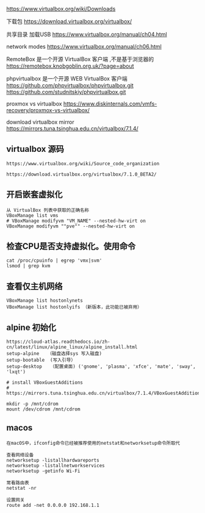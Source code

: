 https://www.virtualbox.org/wiki/Downloads

下载包
https://download.virtualbox.org/virtualbox/

共享目录 加载USB
https://www.virtualbox.org/manual/ch04.html

network modes
https://www.virtualbox.org/manual/ch06.html

RemoteBox 是一个开源 VirtualBox 客户端 ,不是基于浏览器的
https://remotebox.knobgoblin.org.uk/?page=about

phpvirtualbox 是一个开源 WEB VirtualBox 客户端
https://github.com/phpvirtualbox/phpvirtualbox.git
https://github.com/studnitskiy/phpvirtualbox.git

proxmox vs virtualbox
https://www.diskinternals.com/vmfs-recovery/proxmox-vs-virtualbox/

download virtualbox mirror
https://mirrors.tuna.tsinghua.edu.cn/virtualbox/7.1.4/

## virtualbox 源码

    https://www.virtualbox.org/wiki/Source_code_organization

    https://download.virtualbox.org/virtualbox/7.1.0_BETA2/

## 开启嵌套虚拟化

    从 VirtualBox 列表中获取的正确名称
    VBoxManage list vms
    # VBoxManage modifyvm "VM_NAME" --nested-hw-virt on
    VBoxManage modifyvm ""pve"" --nested-hw-virt on

## 检查CPU是否支持虚拟化。使用命令

    cat /proc/cpuinfo | egrep 'vmx|svm'
    lsmod | grep kvm

## 查看仅主机网络

    VBoxManage list hostonlynets
    VBoxManage list hostonlyifs （新版本，此功能已被弃用）


## alpine 初始化

    https://cloud-atlas.readthedocs.io/zh-cn/latest/linux/alpine_linux/alpine_install.html
    setup-alpine   （磁盘选择sys 写入磁盘)
    setup-bootable  (写入引导）
    setup-desktop   （配置桌面) ('gnome', 'plasma', 'xfce', 'mate', 'sway', 'lxqt')

    # install VBoxGuestAdditions
    # https://mirrors.tuna.tsinghua.edu.cn/virtualbox/7.1.4/VBoxGuestAdditions_7.1.4.iso

    mkdir -p /mnt/cdrom
    mount /dev/cdrom /mnt/cdrom

## macos

    在macOS中，ifconfig命令已经被推荐使用的netstat和networksetup命令所取代

    查看网络设备
    networksetup -listallhardwareports
    networksetup -listallnetworkservices
    networksetup -getinfo Wi-Fi

    常看路由表
    netstat -nr

    设置网关
    route add -net 0.0.0.0 192.168.1.1



